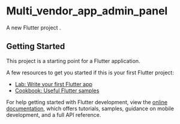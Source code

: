 # Multi_vendor_app_admin_panel

A new Flutter project .

## Getting  Started

This project is a  starting point for a  Flutter application.

A few resources to get you started if this is your first Flutter project: 

-  [Lab: Write your first Flutter app](https://docs.flutter.dev/get-started/codelab)
- [Cookbook: Useful Flutter samples](https://docs.flutter.dev/cookbook)

For help getting started with Flutter development, view the
[online documentation](https://docs.flutter.dev/), which offers tutorials,
samples, guidance on mobile development, and a full API reference.
